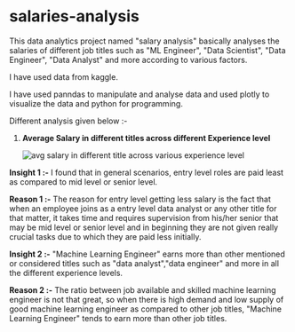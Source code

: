 # salaries-analysis
This data analytics project named "salary analysis" basically analyses the salaries of different job titles such as "ML Engineer", "Data Scientist", "Data Engineer", "Data Analyst" and more according to various factors.

I have used data from kaggle.

I have used panndas to manipulate and analyse data and used plotly to visualize the data and python for programming.

Different analysis given below :- 


1) **Average Salary in different titles across different Experience level**


   ![avg salary in different title across various experience level](https://github.com/ujjwal717/salaries-analysis/assets/93403224/d08cff3c-c065-4fa9-8f9a-4c1fcaa94445)


**Insight 1 :-** I found that in general scenarios, entry level roles are paid least as compared to mid level or senior level.

**Reason 1 :-** The reason for entry level getting less salary is the fact that when an employee joins as a entry level data analyst or any other title for that matter, it takes time and requires supervision from his/her senior that may be mid level or senior level and in beginning they are not given really crucial tasks due to which they are paid less initially. 


**Insight 2 :-** "Machine Learning Engineer" earns more than other mentioned or considered titles such as "data analyst","data engineer" and more in all the different experience levels.

**Reason 2 :-** The ratio between job available and skilled machine learning engineer is not that great, so when there is high demand and low supply of good machine learning engineer as compared to other job titles, "Machine Learning Engineer" tends to earn more than other job titles.
